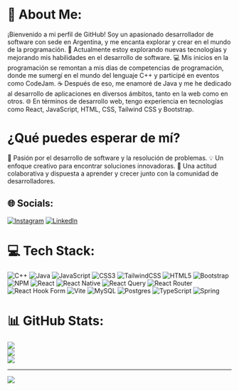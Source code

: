 # 💫 About Me:
¡Bienvenido a mi perfil de GitHub! Soy un apasionado desarrollador de software con sede en Argentina, y me encanta explorar y crear en el mundo de la programación.
🌱 Actualmente estoy explorando nuevas tecnologías y mejorando mis habilidades en el desarrollo de software.
💻 Mis inicios en la programación se remontan a mis días de competencias de programación, donde me sumergí en el mundo del lenguaje C++ y participé en eventos como CodeJam.
☕ Después de eso, me enamoré de Java y me he dedicado al desarrollo de aplicaciones en diversos ámbitos, tanto en la web como en otros.
🌐 En términos de desarrollo web, tengo experiencia en tecnologías como React, JavaScript, HTML, CSS, Tailwind CSS y Bootstrap.

# ¿Qué puedes esperar de mí?
🚀 Pasión por el desarrollo de software y la resolución de problemas.
💡 Un enfoque creativo para encontrar soluciones innovadoras.
🤝 Una actitud colaborativa y dispuesta a aprender y crecer junto con la comunidad de desarrolladores.

## 🌐 Socials:
[![Instagram](https://img.shields.io/badge/Instagram-%23E4405F.svg?logo=Instagram&logoColor=white)](https://instagram.com/frannarmanasco) [![LinkedIn](https://img.shields.io/badge/LinkedIn-%230077B5.svg?logo=linkedin&logoColor=white)](https://linkedin.com/in/francoarmanasco) 

# 💻 Tech Stack:
![C++](https://img.shields.io/badge/c++-%2300599C.svg?style=for-the-badge&logo=c%2B%2B&logoColor=white) ![Java](https://img.shields.io/badge/java-%23ED8B00.svg?style=for-the-badge&logo=openjdk&logoColor=white) ![JavaScript](https://img.shields.io/badge/javascript-%23323330.svg?style=for-the-badge&logo=javascript&logoColor=%23F7DF1E) ![CSS3](https://img.shields.io/badge/css3-%231572B6.svg?style=for-the-badge&logo=css3&logoColor=white) ![TailwindCSS](https://img.shields.io/badge/tailwindcss-%2338B2AC.svg?style=for-the-badge&logo=tailwind-css&logoColor=white) ![HTML5](https://img.shields.io/badge/html5-%23E34F26.svg?style=for-the-badge&logo=html5&logoColor=white) ![Bootstrap](https://img.shields.io/badge/bootstrap-%238511FA.svg?style=for-the-badge&logo=bootstrap&logoColor=white) ![NPM](https://img.shields.io/badge/NPM-%23CB3837.svg?style=for-the-badge&logo=npm&logoColor=white) ![React](https://img.shields.io/badge/react-%2320232a.svg?style=for-the-badge&logo=react&logoColor=%2361DAFB) ![React Native](https://img.shields.io/badge/react_native-%2320232a.svg?style=for-the-badge&logo=react&logoColor=%2361DAFB) ![React Query](https://img.shields.io/badge/-React%20Query-FF4154?style=for-the-badge&logo=react%20query&logoColor=white) ![React Router](https://img.shields.io/badge/React_Router-CA4245?style=for-the-badge&logo=react-router&logoColor=white) ![React Hook Form](https://img.shields.io/badge/React%20Hook%20Form-%23EC5990.svg?style=for-the-badge&logo=reacthookform&logoColor=white) ![Vite](https://img.shields.io/badge/vite-%23646CFF.svg?style=for-the-badge&logo=vite&logoColor=white) ![MySQL](https://img.shields.io/badge/mysql-%2300000f.svg?style=for-the-badge&logo=mysql&logoColor=white) ![Postgres](https://img.shields.io/badge/postgres-%23316192.svg?style=for-the-badge&logo=postgresql&logoColor=white) ![TypeScript](https://img.shields.io/badge/typescript-%23007ACC.svg?style=for-the-badge&logo=typescript&logoColor=white) ![Spring](https://img.shields.io/badge/spring-%236DB33F.svg?style=for-the-badge&logo=spring&logoColor=white)
# 📊 GitHub Stats:
![](https://github-readme-stats.vercel.app/api?username=FrancoArmanasco2000&theme=radical&hide_border=false&include_all_commits=false&count_private=false)<br/>
![](https://github-readme-streak-stats.herokuapp.com/?user=FrancoArmanasco2000&theme=radical&hide_border=false)<br/>
![](https://github-readme-stats.vercel.app/api/top-langs/?username=FrancoArmanasco2000&theme=radical&hide_border=false&include_all_commits=false&count_private=false&layout=compact)

---
[![](https://visitcount.itsvg.in/api?id=FrancoArmanasco2000&icon=0&color=0)](https://visitcount.itsvg.in)

<!-- Proudly created with GPRM ( https://gprm.itsvg.in ) -->
